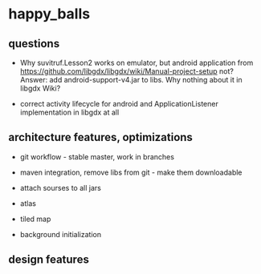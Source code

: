 happy_balls
===========





questions
---------

* Why suvitruf.Lesson2 works on emulator, but android application from
https://github.com/libgdx/libgdx/wiki/Manual-project-setup not?
Answer: add android-support-v4.jar to libs.
Why nothing about it in libgdx Wiki?

* correct activity lifecycle for android and ApplicationListener implementation
  in libgdx at all




architecture features, optimizations
------------------------------------

* git workflow - stable master, work in branches
* maven integration, remove libs from git - make them downloadable
* attach sourses to all jars

* atlas
* tiled map
* background initialization



design features
---------------

